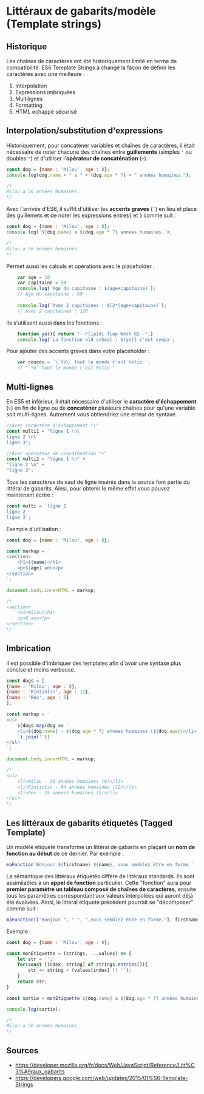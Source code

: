 # Littéraux de gabarits/modèle (Template strings)


## Historique

Les chaînes de caractères ont été historiquement limité en terme de compatibilité. ES6 Template Strings à changé la façon de définir les caractères avec une meilleure :

1. Interpolation
2. Expressions imbriquées
3. Multilignes
4. Formatting
5. HTML echappé sécurisé


## Interpolation/substitution d'expressions

Historiquement, pour concaténer variables et chaînes de caractères, il était nécessaire de noter chacune des chaînes entre __guillements__ (simples `'` ou doubles `"`) et d'utiliser l'__opérateur de concaténation__ (`+`).

```javascript
const dog = {name : 'Milou', age : 8};
console.log(dog.name + " a " + (dog.age * 7) + " années humaines.");

/*
Milou a 56 années humaines.
*/
```

Avec l'arrivée d'ES6, il suffit d'utiliser les __accents graves__ (`` ` ``) en lieu et place des guillemets et de noter les expressions entre`${` et `}` comme suit :

```javascript
const dog = {name : 'Milou', age : 8};
console.log(`${dog.name} a ${dog.age * 7} années humaines.`);

/*
Milou a 56 années humaines.
*/
```



Permet aussi les calculs et opérations avec le placeholder : 
```javascript
    var age = 10
    var capitaine = 50
    console.log(`Age du capitaine : $(age+capitaine)`);
    // Age du capitaine : 60
    
    console.log(`Avec 2 capitaines : $(2*(age+capitaine)`);
    // Avec 2 capitaines : 120
```

Ils s'utilisent aussi dans les fonctions : 
```javascript
    function yo(){ return "--Flipidi flop Wesh 82--";}
    console.log(`La fonction old school : $(yo)} c'est sympa`;
```

Pour ajouter des accents graves dans votre placeholder : 
```javascript
    var coucou = `\`Yo\` tout le monde c'est Hetic `;
    // "`Yo` tout le monde c'est Hetic "
```  

## Multi-lignes

En ES5 et inférieur, il était nécessaire d'utiliser le __caractère d'échappement__ (`\`) en fin de ligne ou de __concaténer__ plusieurs chaînes pour qu'une variable soit multi-lignes. Autrement vous obtiendriez une erreur de syntaxe.

```javascript
//Avec caractère d'échappement "\"
const multi1 = "ligne 1 \n\
ligne 2 \n\
ligne 3";

//Avec opérateur de concaténation "+"
const multi2 = "ligne 1 \n" +
"ligne 2 \n" +
"ligne 3";
```

Tous les caractères de saut de ligne insérés dans la source font partie du littéral de gabarits. Ainsi, pour obtenir le même effet vous pouvez maintenant écrire :

```javascript
const multi = `ligne 1
ligne 2
ligne 3`;
```

Exemple d'utilisation :

```javascript
const dog = {name : 'Milou', age : 8};

const markup = `
<section>
    <h1>${name}</h1>
    <p>${age} ans</p>
</section>
`;

document.body.innerHTML = markup;

/*
<section>
    <h1>Milou</h1>
    <p>8 ans</p>
</section>
*/
```

## Imbrication

Il est possible d'imbriquer des templates afin d'avoir une syntaxe plus concise et moins verbeuse.

```javascript
const dogs = [
{name : 'Milou', age : 8},
{name : 'Rintintin', age : 12},
{name : 'Rex', age : 5}
];

const markup = `
<ul>
    ${dogs.map(dog => `
    <li>${dog.name} - ${dog.age * 7} années humaines (${dog.age})</li>
    `).join('')}
</ul>
`;

document.body.innerHTML = markup;

/*
<ul>
    <li>Milou - 56 années humaines (8)</li>
    <li>Rintintin - 84 années humaines (12)</li>
    <li>Rex - 35 années humaines (5)</li>
</ul>
*/
```

## Les littéraux de gabarits étiquetés (Tagged Template)

Un modèle étiqueté transforme un littéral de gabarits en plaçant un __nom de fonction au début__ de ce dernier. Par exemple :

```javascript
maFonction`Bonjour ${firstname} ${name}, vous semblez être en forme.`
```

La sémantique des littéraux étiquetés diffère de littéraux standards. Ils sont assimilables à un __appel de fonction__ particulier. Cette "fonction" aura pour __premier paramètre un tableau composé de chaînes de caractères__, ensuite tous les paramètres correspondant aux valeurs interpolées qui auront déjà été évaluées. Ainsi, le littéral étiqueté précédent pourrait se "décomposer" comme suit :

```javascript
maFonction(["Bonjour ", " ", ",vous semblez être en forme."], firstname, name);
```

Exemple :

```javascript
const dog = {name : 'Milou', age : 8};

const monEtiquette = (strings, ...values) => {
    let str = '';
    for(const [index, string] of strings.entries()){
        str += string + (values[index] || '');
    }
    return str;
}

const sortie = monEtiquette`${dog.name} a ${dog.age * 7} années humaines.`;

console.log(sortie);

/*
Milou a 56 années humaines.
*/
```

## Sources

* https://developer.mozilla.org/fr/docs/Web/JavaScript/Reference/Litt%C3%A9raux_gabarits
* https://developers.google.com/web/updates/2015/01/ES6-Template-Strings
